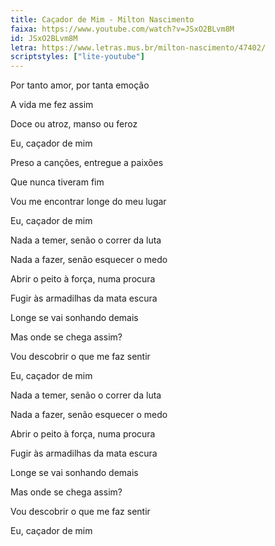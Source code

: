 ```yaml
---
title: Caçador de Mim - Milton Nascimento
faixa: https://www.youtube.com/watch?v=JSxO2BLvm8M
id: JSxO2BLvm8M
letra: https://www.letras.mus.br/milton-nascimento/47402/
scriptstyles: ["lite-youtube"]
---
```


Por tanto amor, por tanta emoção

A vida me fez assim

Doce ou atroz, manso ou feroz

Eu, caçador de mim

Preso a canções, entregue a paixões

Que nunca tiveram fim

Vou me encontrar longe do meu lugar

Eu, caçador de mim

Nada a temer, senão o correr da luta

Nada a fazer, senão esquecer o medo

Abrir o peito à força, numa procura

Fugir às armadilhas da mata escura

Longe se vai sonhando demais

Mas onde se chega assim?

Vou descobrir o que me faz sentir

Eu, caçador de mim

Nada a temer, senão o correr da luta

Nada a fazer, senão esquecer o medo

Abrir o peito à força, numa procura

Fugir às armadilhas da mata escura

Longe se vai sonhando demais

Mas onde se chega assim?

Vou descobrir o que me faz sentir

Eu, caçador de mim
